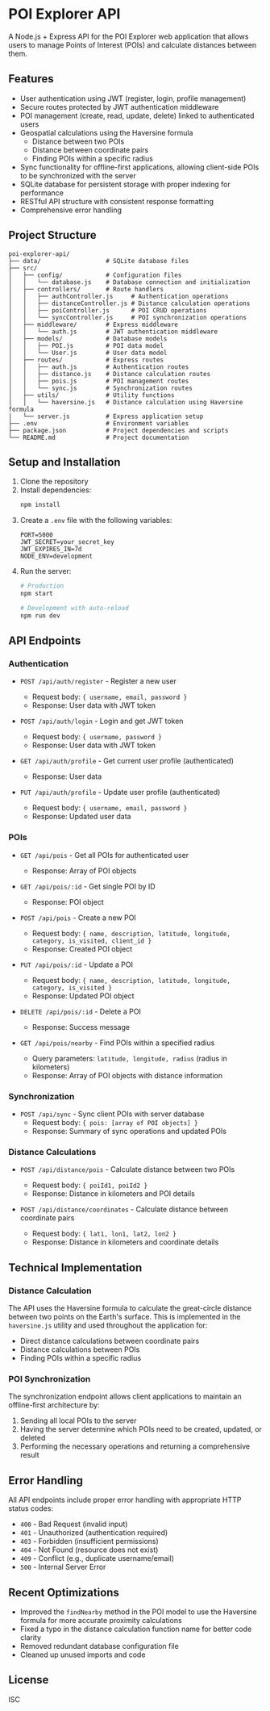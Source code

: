 # POI Explorer API

A Node.js + Express API for the POI Explorer web application that allows users to manage Points of Interest (POIs) and calculate distances between them.

## Features

- User authentication using JWT (register, login, profile management)
- Secure routes protected by JWT authentication middleware
- POI management (create, read, update, delete) linked to authenticated users
- Geospatial calculations using the Haversine formula
  - Distance between two POIs
  - Distance between coordinate pairs
  - Finding POIs within a specific radius
- Sync functionality for offline-first applications, allowing client-side POIs to be synchronized with the server
- SQLite database for persistent storage with proper indexing for performance
- RESTful API structure with consistent response formatting
- Comprehensive error handling

## Project Structure

```
poi-explorer-api/
├── data/                  # SQLite database files
├── src/
│   ├── config/            # Configuration files
│   │   └── database.js    # Database connection and initialization
│   ├── controllers/       # Route handlers
│   │   ├── authController.js     # Authentication operations
│   │   ├── distanceController.js # Distance calculation operations
│   │   ├── poiController.js      # POI CRUD operations
│   │   └── syncController.js     # POI synchronization operations
│   ├── middleware/        # Express middleware
│   │   └── auth.js        # JWT authentication middleware
│   ├── models/            # Database models
│   │   ├── POI.js         # POI data model
│   │   └── User.js        # User data model
│   ├── routes/            # Express routes
│   │   ├── auth.js        # Authentication routes
│   │   ├── distance.js    # Distance calculation routes
│   │   ├── pois.js        # POI management routes
│   │   └── sync.js        # Synchronization routes
│   ├── utils/             # Utility functions
│   │   └── haversine.js   # Distance calculation using Haversine formula
│   └── server.js          # Express application setup
├── .env                   # Environment variables
├── package.json           # Project dependencies and scripts
└── README.md              # Project documentation
```

## Setup and Installation

1. Clone the repository
2. Install dependencies:
   ```bash
   npm install
   ```
3. Create a `.env` file with the following variables:
   ```
   PORT=5000
   JWT_SECRET=your_secret_key
   JWT_EXPIRES_IN=7d
   NODE_ENV=development
   ```
4. Run the server:
   ```bash
   # Production
   npm start
   
   # Development with auto-reload
   npm run dev
   ```

## API Endpoints

### Authentication
- `POST /api/auth/register` - Register a new user
  - Request body: `{ username, email, password }`
  - Response: User data with JWT token

- `POST /api/auth/login` - Login and get JWT token
  - Request body: `{ username, password }`
  - Response: User data with JWT token

- `GET /api/auth/profile` - Get current user profile (authenticated)
  - Response: User data

- `PUT /api/auth/profile` - Update user profile (authenticated)
  - Request body: `{ username, email, password }`
  - Response: Updated user data

### POIs
- `GET /api/pois` - Get all POIs for authenticated user
  - Response: Array of POI objects

- `GET /api/pois/:id` - Get single POI by ID
  - Response: POI object

- `POST /api/pois` - Create a new POI
  - Request body: `{ name, description, latitude, longitude, category, is_visited, client_id }`
  - Response: Created POI object

- `PUT /api/pois/:id` - Update a POI
  - Request body: `{ name, description, latitude, longitude, category, is_visited }`
  - Response: Updated POI object

- `DELETE /api/pois/:id` - Delete a POI
  - Response: Success message

- `GET /api/pois/nearby` - Find POIs within a specified radius
  - Query parameters: `latitude, longitude, radius` (radius in kilometers)
  - Response: Array of POI objects with distance information

### Synchronization
- `POST /api/sync` - Sync client POIs with server database
  - Request body: `{ pois: [array of POI objects] }`
  - Response: Summary of sync operations and updated POIs

### Distance Calculations
- `POST /api/distance/pois` - Calculate distance between two POIs
  - Request body: `{ poiId1, poiId2 }`
  - Response: Distance in kilometers and POI details

- `POST /api/distance/coordinates` - Calculate distance between coordinate pairs
  - Request body: `{ lat1, lon1, lat2, lon2 }`
  - Response: Distance in kilometers and coordinate details

## Technical Implementation

### Distance Calculation

The API uses the Haversine formula to calculate the great-circle distance between two points on the Earth's surface. This is implemented in the `haversine.js` utility and used throughout the application for:

- Direct distance calculations between coordinate pairs
- Distance calculations between POIs
- Finding POIs within a specific radius

### POI Synchronization

The synchronization endpoint allows client applications to maintain an offline-first architecture by:

1. Sending all local POIs to the server
2. Having the server determine which POIs need to be created, updated, or deleted
3. Performing the necessary operations and returning a comprehensive result

## Error Handling

All API endpoints include proper error handling with appropriate HTTP status codes:

- `400` - Bad Request (invalid input)
- `401` - Unauthorized (authentication required)
- `403` - Forbidden (insufficient permissions)
- `404` - Not Found (resource does not exist)
- `409` - Conflict (e.g., duplicate username/email)
- `500` - Internal Server Error

## Recent Optimizations

- Improved the `findNearby` method in the POI model to use the Haversine formula for more accurate proximity calculations
- Fixed a typo in the distance calculation function name for better code clarity
- Removed redundant database configuration file
- Cleaned up unused imports and code

## License

ISC 